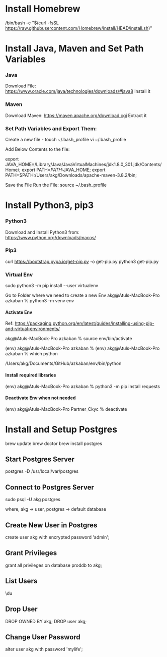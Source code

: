 # Install Homebrew
/bin/bash -c "$(curl -fsSL https://raw.githubusercontent.com/Homebrew/install/HEAD/install.sh)"

# Install Java, Maven and Set Path Variables

### Java
Download File: https://www.oracle.com/java/technologies/downloads/#java8
Install it

### Maven
Download Maven: https://maven.apache.org/download.cgi
Extract it

### Set Path Variables and Export Them:

Create a new file - touch ~/.bash_profile
                    vi ~/.bash_profile
                    
Add Below Contents to the file:        

export JAVA_HOME=/Library/Java/JavaVirtualMachines/jdk1.8.0_301.jdk/Contents/Home/;
export PATH=$PATH:$JAVA_HOME;
export PATH=$PATH:/Users/akg/Downloads/apache-maven-3.8.2/bin;

Save the File
Run the File: source ~/.bash_profile

# Install Python3, pip3

### Python3

Download and Install Python3 from: https://www.python.org/downloads/macos/

### Pip3
curl https://bootstrap.pypa.io/get-pip.py -o get-pip.py
python3 get-pip.py

### Virtual Env
sudo python3 -m pip install --user virtualenv

Go to Folder where we need to create a new Env
akg@Atuls-MacBook-Pro azkaban % python3 -m venv env

#### Activate Env
Ref: https://packaging.python.org/en/latest/guides/installing-using-pip-and-virtual-environments/

akg@Atuls-MacBook-Pro azkaban % source env/bin/activate

(env) akg@Atuls-MacBook-Pro azkaban %
(env) akg@Atuls-MacBook-Pro azkaban % which python

/Users/akg/Documents/GitHub/azkaban/env/bin/python

#### Install required libraries
(env) akg@Atuls-MacBook-Pro azkaban % python3 -m pip install requests

#### Deactivate Env when not needed
(env) akg@Atuls-MacBook-Pro Partner_Ckyc % deactivate


# Install and Setup Postgres
brew update
brew doctor
brew install postgres

## Start Postgres Server
postgres -D /usr/local/var/postgres

## Connect to Postgres Server
sudo psql -U akg postgres

where, akg -> user,
postgres -> default database

## Create New User in Postgres
create user akg with encrypted password 'admin';

## Grant Privileges
grant all privileges on database proddb to akg;

## List Users
\du

## Drop User
DROP OWNED BY akg;
DROP user akg;

## Change User Password
alter user akg with password 'mylife';
